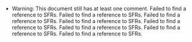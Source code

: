 * Warning: This document still has at least one comment.
 Failed to find a reference to SFRs.
 Failed to find a reference to SFRs.
 Failed to find a reference to SFRs.
 Failed to find a reference to SFRs.
 Failed to find a reference to SFRs.
 Failed to find a reference to SFRs.
 Failed to find a reference to SFRs.
 Failed to find a reference to SFRs.
